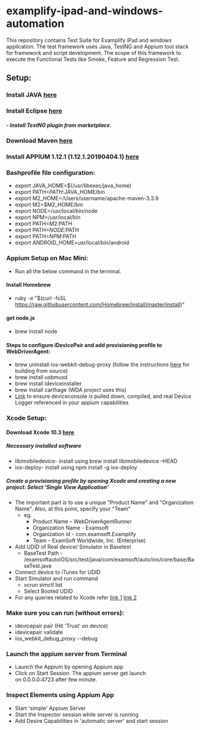 # examplify-ipad-and-windows-automation

This repository contains Test Suite for Examplify iPad and windows application.
The test framework uses Java, TestNG and Appium tool stack for framework and script development.
The scope of this framework to execute the Functional Tests like Smoke, Feature and Regression Test.
## Setup:
### Install JAVA [here](http://www.oracle.com/technetwork/java/javase/downloads/jdk9-downloads-3848520.html)
### Install Eclipse [here](https://www.eclipse.org/downloads/download.php?file=/oomph/epp/oxygen/R2/eclipse-inst-mac64.tar.gz)
##### - Install TestNG plugin from marketplace.
### Download Maven [here](https://maven.apache.org/download.cgi)
### Install APPIUM 1.12.1 (1.12.1.20190404.1) [here](https://github.com/appium/appium-desktop/releases/)
### Bashprofile file configuration:
- export JAVA_HOME=$(/usr/libexec/java_home)
- export PATH=${PATH}:$JAVA_HOME/bin
- export M2_HOME=/Users/username/apache-maven-3.3.9
- export M2=$M2_HOME/bin
- export NODE=/usr/local/bin/node
- export NPM=/usr/local/bin
- export PATH=$M2:$PATH
- export PATH=$NODE:$PATH
- export PATH=$NPM:$PATH
- export ANDROID_HOME=usr/local/bin/android
### Appium Setup on Mac Mini:
- Run all the below command in the terminal.
#### Install Homebrew
- ruby -e "$(curl -fsSL https://raw.githubusercontent.com/Homebrew/install/master/install)" 
#### get node.js   
- brew install node      
#### Steps to configure iDevicePair and add provisioning profile to WebDriverAgent:
- brew uninstall ios-webkit-debug-proxy (follow the instructions [here](https://github.com/google/ios-webkit-debug-proxy) for building from source)
-	brew install usbmuxd
-	brew install ideviceinstaller
-	brew install carthage (WDA project uses this)
-	[Link](https://github.com/appium/appium-xcuitest-driver#usage) to ensure deviceconsole is pulled down, compiled, and real Device Logger referenced in your appium capabilities
### Xcode Setup:
#### Download Xcode 10.3 [here](https://developer.apple.com/download/more/)
##### Necessary installed software
- libimobiledevice- install using brew install libimobiledevice –HEAD
- ios-deploy- install using npm install -g ios-deploy
##### Create a provisioning profile by opening Xcode and creating a new project: Select ‘Single View Application’
- The important part is to use a unique "Product Name" and "Organization Name". Also, at this point, specify your "Team"
  - eg.  
    - Product Name – WebDriverAgentRunner
    - Organization Name - Examsoft
    - Organization id - com.examsoft.Examplify
    - Team – ExamSoft Worldwide, Inc. (Enterprise)
- Add UDID of Real device/ Simulator in Basetest
  - BaseTest Path - /examsoftautoiOS/src/test/java/com/examsoft/auto/ios/core/base/BaseTest.java
- Connect device to iTunes for UDID
- Start Simulator and run command 
  - xcrun simctl list 
  - Select Booted UDID
- For any queries related to Xcode refer [link 1](https://github.com/appium/appium-xcuitest-driver/blob/master/docs/real-device-config.md) [link 2](https://github.com/facebook/WebDriverAgent/wiki/Common-Issues)

 ### Make sure you can run (without errors):
- idevicepair pair (Hit 'Trust' on device)
- idevicepair validate
- ios_webkit_debug_proxy --debug

### Launch the appium server from Terminal
- Launch the Appium by opening Appium app
- Click on Start Session. The appium server get launch on 0.0.0.0:4723 after few minute.

### Inspect Elements using Appium App
- Start 'simple' Appium Server
- Start the Inspector session while server is running
- Add Desire Capabilities in 'automatic server' and start session
